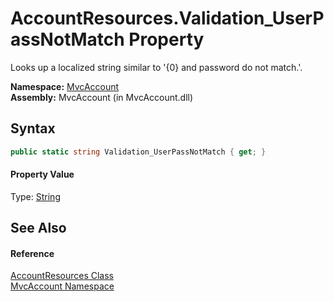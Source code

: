 AccountResources.Validation_UserPassNotMatch Property
=====================================================
Looks up a localized string similar to '{0} and password do not match.'.

**Namespace:** [MvcAccount][1]  
**Assembly:** MvcAccount (in MvcAccount.dll)

Syntax
------

```csharp
public static string Validation_UserPassNotMatch { get; }
```

#### Property Value
Type: [String][2]

See Also
--------

#### Reference
[AccountResources Class][3]  
[MvcAccount Namespace][1]  

[1]: ../README.md
[2]: http://msdn.microsoft.com/en-us/library/s1wwdcbf
[3]: README.md